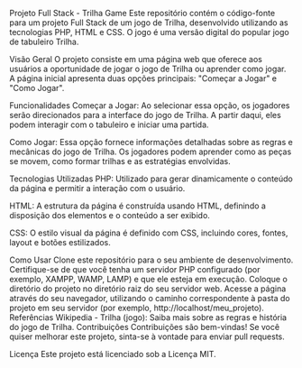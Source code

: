 Projeto Full Stack - Trilha Game
Este repositório contém o código-fonte para um projeto Full Stack de um jogo de Trilha, desenvolvido utilizando as tecnologias PHP, HTML e CSS. O jogo é uma versão digital do popular jogo de tabuleiro Trilha.

Visão Geral
O projeto consiste em uma página web que oferece aos usuários a oportunidade de jogar o jogo de Trilha ou aprender como jogar. A página inicial apresenta duas opções principais: "Começar a Jogar" e "Como Jogar".

Funcionalidades
Começar a Jogar: Ao selecionar essa opção, os jogadores serão direcionados para a interface do jogo de Trilha. A partir daqui, eles podem interagir com o tabuleiro e iniciar uma partida.

Como Jogar: Essa opção fornece informações detalhadas sobre as regras e mecânicas do jogo de Trilha. Os jogadores podem aprender como as peças se movem, como formar trilhas e as estratégias envolvidas.

Tecnologias Utilizadas
PHP: Utilizado para gerar dinamicamente o conteúdo da página e permitir a interação com o usuário.

HTML: A estrutura da página é construída usando HTML, definindo a disposição dos elementos e o conteúdo a ser exibido.

CSS: O estilo visual da página é definido com CSS, incluindo cores, fontes, layout e botões estilizados.

Como Usar
Clone este repositório para o seu ambiente de desenvolvimento.
Certifique-se de que você tenha um servidor PHP configurado (por exemplo, XAMPP, WAMP, LAMP) e que ele esteja em execução.
Coloque o diretório do projeto no diretório raiz do seu servidor web.
Acesse a página através do seu navegador, utilizando o caminho correspondente à pasta do projeto em seu servidor (por exemplo, http://localhost/meu_projeto).
Referências
Wikipedia - Trilha (jogo): Saiba mais sobre as regras e história do jogo de Trilha.
Contribuições
Contribuições são bem-vindas! Se você quiser melhorar este projeto, sinta-se à vontade para enviar pull requests.

Licença
Este projeto está licenciado sob a Licença MIT.

